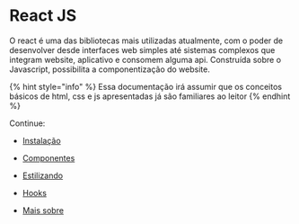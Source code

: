 # React JS

O react é uma das bibliotecas mais utilizadas atualmente, com o poder de desenvolver desde interfaces web simples até sistemas complexos que integram website, aplicativo e consomem alguma api.
Construída sobre o Javascript, possibilita a componentização do website.

{% hint style="info" %}
Essa documentação irá assumir que os conceitos básicos de html, css e js apresentadas já são familiares ao leitor
{% endhint %}

Continue:

* [Instalação](execucao/front-end/react-js/instalacao.md)

* [Componentes](execucao/front-end/react-js/componentes.md)

* [Estilizando](execucao/front-end/react-js/estilizando.md)

* [Hooks](execucao/front-end/react-js/hooks.md)

* [Mais sobre](execucao/front-end/react-js/mais-sobre.md)